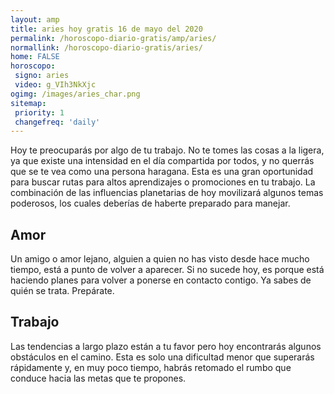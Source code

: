 ```yaml
---
layout: amp
title: aries hoy gratis 16 de mayo del 2020 
permalink: /horoscopo-diario-gratis/amp/aries/
normallink: /horoscopo-diario-gratis/aries/
home: FALSE
horoscopo:
 signo: aries
 video: g_VIh3NkXjc
ogimg: /images/aries_char.png
sitemap:
 priority: 1
 changefreq: 'daily'
---
```



Hoy te preocuparás por algo de tu trabajo. No te tomes las cosas a la ligera, ya que existe una intensidad en el día compartida por todos, y no querrás que se te vea como una persona haragana. Esta es una gran oportunidad para buscar rutas para altos aprendizajes o promociones en tu trabajo. La combinación de las influencias planetarias de hoy movilizará algunos temas poderosos, los cuales deberías de haberte preparado para manejar.

## Amor

Un amigo o amor lejano, alguien a quien no has visto desde hace mucho tiempo, está a punto de volver a aparecer. Si no sucede hoy, es porque está haciendo planes para volver a ponerse en contacto contigo. Ya sabes de quién se trata. Prepárate.

## Trabajo

Las tendencias a largo plazo están a tu favor pero hoy encontrarás algunos obstáculos en el camino. Esta es solo una dificultad menor que superarás rápidamente y, en muy poco tiempo, habrás retomado el rumbo que conduce hacia las metas que te propones.